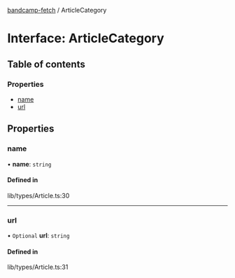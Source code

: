 [bandcamp-fetch](../README.md) / ArticleCategory

# Interface: ArticleCategory

## Table of contents

### Properties

- [name](ArticleCategory.md#name)
- [url](ArticleCategory.md#url)

## Properties

### name

• **name**: `string`

#### Defined in

lib/types/Article.ts:30

___

### url

• `Optional` **url**: `string`

#### Defined in

lib/types/Article.ts:31
